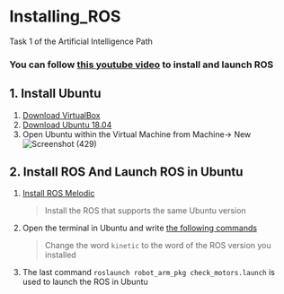 # Installing_ROS
Task 1 of the Artificial Intelligence Path
### You can follow [this youtube video](https://youtu.be/fr6TXEd2rXI) to install and launch ROS

## 1. Install Ubuntu 
 1. [Download VirtualBox](https://www.virtualbox.org/wiki/Downloads)
 2. [Download Ubuntu 18.04](https://releases.ubuntu.com/18.04/ )
 3. Open Ubuntu within the Virtual Machine from Machine-> New
 ![Screenshot (429)](https://github.com/iidabawaj/Installing_ROS/assets/139181626/5e18c95f-1794-4659-b25b-f7b5b2466738)

## 2. Install ROS And Launch ROS in Ubuntu 
 1. [Install ROS Melodic](https://wiki.ros.org/ROS/Installation)
    > Install the ROS that supports the same Ubuntu version
 2. Open the terminal in Ubuntu and write [the following commands](https://s-m.com.sa/ros.txt)
    > Change the word `kinetic` to the word of the ROS version you installed
     
 4. The last command `roslaunch robot_arm_pkg check_motors.launch` is used to launch the ROS in Ubuntu





    






